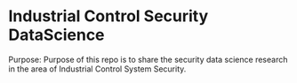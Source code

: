 # Industrial Control Security DataScience
Purpose:  Purpose of this repo is to share the security data science research in the area of Industrial Control System Security.  
